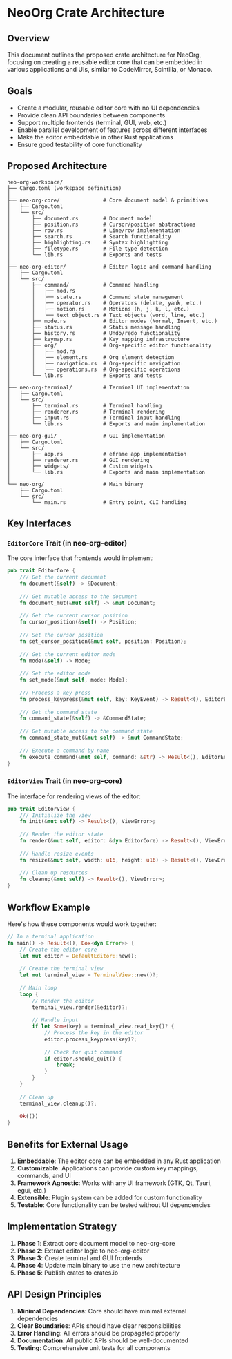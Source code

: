 # NeoOrg Crate Architecture

## Overview

This document outlines the proposed crate architecture for NeoOrg, focusing on creating a reusable editor core that can be embedded in various applications and UIs, similar to CodeMirror, Scintilla, or Monaco.

## Goals

- Create a modular, reusable editor core with no UI dependencies
- Provide clean API boundaries between components
- Support multiple frontends (terminal, GUI, web, etc.)
- Enable parallel development of features across different interfaces
- Make the editor embeddable in other Rust applications
- Ensure good testability of core functionality

## Proposed Architecture

```
neo-org-workspace/
├── Cargo.toml (workspace definition)
│
├── neo-org-core/              # Core document model & primitives
│   ├── Cargo.toml
│   └── src/
│       ├── document.rs        # Document model
│       ├── position.rs        # Cursor/position abstractions
│       ├── row.rs             # Line/row implementation
│       ├── search.rs          # Search functionality
│       ├── highlighting.rs    # Syntax highlighting
│       ├── filetype.rs        # File type detection
│       └── lib.rs             # Exports and tests
│
├── neo-org-editor/            # Editor logic and command handling
│   ├── Cargo.toml
│   └── src/
│       ├── command/           # Command handling
│       │   ├── mod.rs
│       │   ├── state.rs       # Command state management
│       │   ├── operator.rs    # Operators (delete, yank, etc.)
│       │   ├── motion.rs      # Motions (h, j, k, l, etc.)
│       │   └── text_object.rs # Text objects (word, line, etc.)
│       ├── mode.rs            # Editor modes (Normal, Insert, etc.)
│       ├── status.rs          # Status message handling
│       ├── history.rs         # Undo/redo functionality
│       ├── keymap.rs          # Key mapping infrastructure
│       ├── org/               # Org-specific editor functionality
│       │   ├── mod.rs
│       │   ├── element.rs     # Org element detection
│       │   ├── navigation.rs  # Org-specific navigation
│       │   └── operations.rs  # Org-specific operations
│       └── lib.rs             # Exports and tests
│
├── neo-org-terminal/          # Terminal UI implementation
│   ├── Cargo.toml
│   └── src/
│       ├── terminal.rs        # Terminal handling
│       ├── renderer.rs        # Terminal rendering
│       ├── input.rs           # Terminal input handling
│       └── lib.rs             # Exports and main implementation
│
├── neo-org-gui/               # GUI implementation
│   ├── Cargo.toml  
│   └── src/
│       ├── app.rs             # eframe app implementation
│       ├── renderer.rs        # GUI rendering
│       ├── widgets/           # Custom widgets
│       └── lib.rs             # Exports and main implementation
│
└── neo-org/                   # Main binary
    ├── Cargo.toml
    └── src/
        └── main.rs            # Entry point, CLI handling
```

## Key Interfaces

### `EditorCore` Trait (in neo-org-editor)

The core interface that frontends would implement:

```rust
pub trait EditorCore {
    /// Get the current document
    fn document(&self) -> &Document;
    
    /// Get mutable access to the document
    fn document_mut(&mut self) -> &mut Document;
    
    /// Get the current cursor position
    fn cursor_position(&self) -> Position;
    
    /// Set the cursor position
    fn set_cursor_position(&mut self, position: Position);
    
    /// Get the current editor mode
    fn mode(&self) -> Mode;
    
    /// Set the editor mode
    fn set_mode(&mut self, mode: Mode);
    
    /// Process a key press
    fn process_keypress(&mut self, key: KeyEvent) -> Result<(), EditorError>;
    
    /// Get the command state
    fn command_state(&self) -> &CommandState;
    
    /// Get mutable access to the command state
    fn command_state_mut(&mut self) -> &mut CommandState;
    
    /// Execute a command by name
    fn execute_command(&mut self, command: &str) -> Result<(), EditorError>;
}
```

### `EditorView` Trait (in neo-org-core)

The interface for rendering views of the editor:

```rust
pub trait EditorView {
    /// Initialize the view
    fn init(&mut self) -> Result<(), ViewError>;
    
    /// Render the editor state
    fn render(&mut self, editor: &dyn EditorCore) -> Result<(), ViewError>;
    
    /// Handle resize events
    fn resize(&mut self, width: u16, height: u16) -> Result<(), ViewError>;
    
    /// Clean up resources
    fn cleanup(&mut self) -> Result<(), ViewError>;
}
```

## Workflow Example

Here's how these components would work together:

```rust
// In a terminal application
fn main() -> Result<(), Box<dyn Error>> {
    // Create the editor core
    let mut editor = DefaultEditor::new();
    
    // Create the terminal view
    let mut terminal_view = TerminalView::new()?;
    
    // Main loop
    loop {
        // Render the editor
        terminal_view.render(&editor)?;
        
        // Handle input
        if let Some(key) = terminal_view.read_key()? {
            // Process the key in the editor
            editor.process_keypress(key)?;
            
            // Check for quit command
            if editor.should_quit() {
                break;
            }
        }
    }
    
    // Clean up
    terminal_view.cleanup()?;
    
    Ok(())
}
```

## Benefits for External Usage

1. **Embeddable**: The editor core can be embedded in any Rust application
2. **Customizable**: Applications can provide custom key mappings, commands, and UI
3. **Framework Agnostic**: Works with any UI framework (GTK, Qt, Tauri, egui, etc.)
4. **Extensible**: Plugin system can be added for custom functionality
5. **Testable**: Core functionality can be tested without UI dependencies

## Implementation Strategy

1. **Phase 1**: Extract core document model to neo-org-core
2. **Phase 2**: Extract editor logic to neo-org-editor
3. **Phase 3**: Create terminal and GUI frontends
4. **Phase 4**: Update main binary to use the new architecture
5. **Phase 5**: Publish crates to crates.io

## API Design Principles

1. **Minimal Dependencies**: Core should have minimal external dependencies
2. **Clear Boundaries**: APIs should have clear responsibilities
3. **Error Handling**: All errors should be propagated properly
4. **Documentation**: All public APIs should be well-documented
5. **Testing**: Comprehensive unit tests for all components